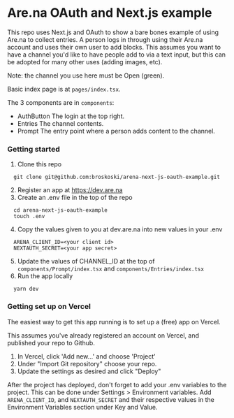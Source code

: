 # Are.na OAuth and Next.js example

This repo uses Next.js and OAuth to show a bare bones example of using Are.na to collect entries. A person logs in through using their Are.na account and uses their own user to add blocks. This assumes you want to have a channel you'd like to have people add to via a text input, but this can be adopted for many other uses (adding images, etc). 

Note: the channel you use here must be Open (green).

Basic index page is at `pages/index.tsx`.

The 3 components are in `components`:
- AuthButton
  The login at the top right.
- Entries
  The channel contents.
- Prompt
  The entry point where a person adds content to the channel.


### Getting started

1. Clone this repo
```
  git clone git@github.com:broskoski/arena-next-js-oauth-example.git
```
2. Register an app at https://dev.are.na
3. Create an .env file in the top of the repo
```
  cd arena-next-js-oauth-example
  touch .env
```
4. Copy the values given to you at dev.are.na into new values in your .env
```
  ARENA_CLIENT_ID=<your client id>
  NEXTAUTH_SECRET=<your app secret>
```
5. Update the values of CHANNEL_ID at the top of `components/Prompt/index.tsx` and `components/Entries/index.tsx`
6. Run the app locally
```
  yarn dev
```

### Getting set up on Vercel

The easiest way to get this app running is to set up a (free) app on Vercel.

This assumes you've already registered an account on Vercel, and published your repo to Github.

1. In Vercel, click 'Add new...' and choose 'Project'
2. Under "Import Git repository" choose your repo.
3. Update the settings as desired and click "Deploy"

After the project has deployed, don't forget to add your .env variables to the project. This can be done under Settings > Environment variables. Add `ARENA_CLIENT_ID`, and `NEXTAUTH_SECRET` and their respective values in the Environment Variables section under Key and Value.


